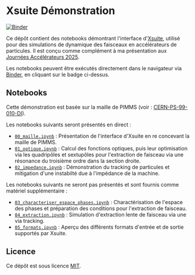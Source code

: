 # Xsuite Démonstration

[![Binder](https://mybinder.org/badge_logo.svg)](https://mybinder.org/v2/gh/fsoubelet/Journees_Accelerateurs/HEAD)

Ce dépôt contient des notebooks démontrant l'interface d'[Xsuite](https://xsuite.readthedocs.io/en/latest/), utilisé pour des simulations de dynamique des faisceaux en accélérateurs de particules.
Il est conçu comme complément à ma présentation aux [Journées Accélérateurs 2025](https://indico.ijclab.in2p3.fr/event/11661/).

Les notebooks peuvent être exécutés directement dans le navigateur via [Binder](https://mybinder.org/), en cliquant sur le badge ci-dessus.

## Notebooks

Cette démonstration est basée sur la maille de PIMMS (voir : [CERN-PS-99-010-DI](https://cds.cern.ch/record/385378/)).

Les notebooks suivants seront présentés en direct :

- [`00_maille.ipynb`](00_maille.ipynb) : Présentation de l'interface d'Xsuite en re concevant la maille de PIMMS.
- [`01_optique.ipynb`](01_optique.ipynb) : Calcul des fonctions optiques, puis leur optimisation via les quadripôles et sextupôles pour l'extraction de faisceau via une résonance du troisième ordre dans la section droite.
- [`02_impedance.ipynb`](02_impedance.ipynb) : Démonstration du tracking de particules et mitigation d'une instabilté due à l'impédance de la machine.

Les notebooks suivants ne seront pas présentés et sont fournis comme matériel supplémentaire :

- [`03_characteriser_espace_phases.ipynb`](03_preparer_espace_phase.ipynb) : Charactérisation de l'espace des phases et préparation des conditions pour l'extraction de faisceau.
- [`04_extraction.ipynb`](04_extraction.ipynb) : Simulation d'extraction lente de faisceau via une via tracking.
- [`05_formats.ipynb`](05_formats.ipynb) : Aperçu des différents formats d'entrée et de sortie supportés par Xsuite.

## Licence

Ce dépôt est sous licence [MIT](LICENSE).
